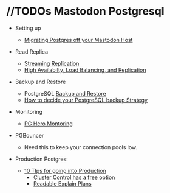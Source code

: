 

# //TODOs Mastodon Postgresql 

 * Setting up
   * [Migrating Postgres off your Mastodon Host](https://www.kujoe.blog/2022/12/migrating-your-mastodon-postgresql.html)
 * Read Replica 
   * [Streaming Replication](https://wiki.postgresql.org/wiki/Streaming_Replication)
   * [High Availabilty, Load Balancing, and Replication](https://www.postgresql.org/docs/current/high-availability.html)
 * Backup and Restore
   * PostgreSQL [Backup and Restore](https://www.postgresql.org/docs/current/backup.html)
   * [How to decide your PostgreSQL backup Strategy](http://www.postgresql-blog.com/postgresql-backup-strategy-recovery-pitr-wal/)

 * Monitoring
   * [PG Hero Montoring](https://github.com/ankane/pghero) 
 * PGBouncer 
   * Need this to keep your connection pools low.

 * Production Postgres:
   * [10 TIps for going into Production](https://severalnines.com/blog/ten-tips-going-production-postgresql/)
     * [Cluster Control has a free option](https://severalnines.com/pricing/#clustercontrol)
     * [Readable Explain Plans](https://explain.depesz.com/)